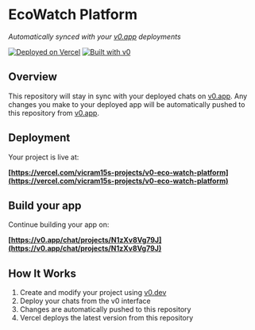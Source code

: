 # EcoWatch Platform

*Automatically synced with your [v0.app](https://v0.app) deployments*

[![Deployed on Vercel](https://img.shields.io/badge/Deployed%20on-Vercel-black?style=for-the-badge&logo=vercel)](https://vercel.com/vicram15s-projects/v0-eco-watch-platform)
[![Built with v0](https://img.shields.io/badge/Built%20with-v0.app-black?style=for-the-badge)](https://v0.app/chat/projects/N1zXv8Vg79J)

## Overview

This repository will stay in sync with your deployed chats on [v0.app](https://v0.app).
Any changes you make to your deployed app will be automatically pushed to this repository from [v0.app](https://v0.app).

## Deployment

Your project is live at:

**[https://vercel.com/vicram15s-projects/v0-eco-watch-platform](https://vercel.com/vicram15s-projects/v0-eco-watch-platform)**

## Build your app

Continue building your app on:

**[https://v0.app/chat/projects/N1zXv8Vg79J](https://v0.app/chat/projects/N1zXv8Vg79J)**

## How It Works

1. Create and modify your project using [v0.dev](https://v0.dev)
2. Deploy your chats from the v0 interface
3. Changes are automatically pushed to this repository
4. Vercel deploys the latest version from this repository
